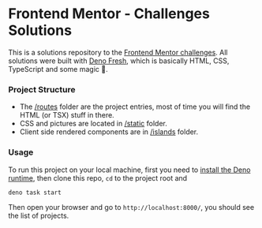 # Frontend Mentor - Challenges Solutions

This is a solutions repository to the
[Frontend Mentor challenges](https://www.frontendmentor.io/challenges). All
solutions were built with [Deno Fresh](https://fresh.deno.dev/), which is
basically HTML, CSS, TypeScript and some magic 👻.

### Project Structure

- The [/routes](https://github.com/SppamLite/fm_solutions/tree/master/routes)
  folder are the project entries, most of time you will find the HTML (or TSX)
  stuff in there.
- CSS and pictures are located in
  [/static](https://github.com/SppamLite/fm_solutions/tree/master/static)
  folder.
- Client side rendered components are in
  [/islands](https://github.com/SppamLite/fm_solutions/tree/master/islands)
  folder.

### Usage

To run this project on your local machine, first you need to
[install the Deno runtime](https://github.com/denoland/deno_install), then clone
this repo, `cd` to the project root and

```
deno task start
```

Then open your browser and go to `http://localhost:8000/`, you should see the
list of projects.

